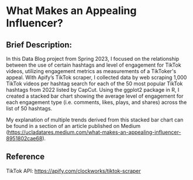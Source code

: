 # What Makes an Appealing Influencer?

## Brief Description:

In this Data Blog project from Spring 2023, I focused on the relationship between the use of certain hashtags and level of engagement for TikTok videos, utilizing engagement metrics as measurements of a TikToker's appeal. With Apify’s TikTok scraper, I collected data by web scraping 1,000 TikTok videos per hashtag search for each of the 50 most popular TikTok hashtags from 2022 listed by CapCut. Using the ggplot2 package in R, I created a stacked bar chart showing the average level of engagement for each engagement type (i.e. comments, likes, plays, and shares) across the list of 50 hashtags.

My explanation of multiple trends derived from this stacked bar chart can be found in a section of an article published on Medium (https://ucladatares.medium.com/what-makes-an-appealing-influencer-8951802cae68).

## Reference

TikTok API: https://apify.com/clockworks/tiktok-scraper
